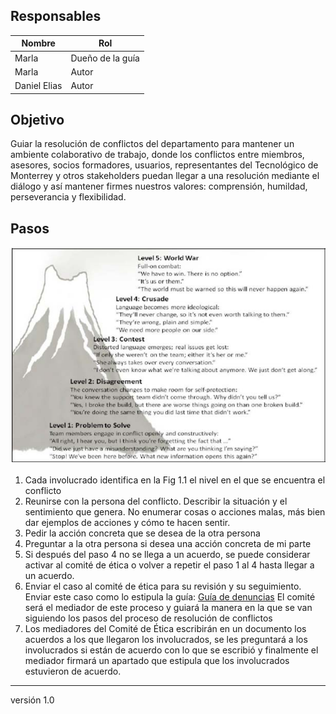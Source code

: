 ## Responsables 
| Nombre | Rol | 
| -------- | -------- | 
| Marla    | Dueño de la guía   | 
| Marla    | Autor     | 
| Daniel Elias    | Autor     | 

## Objetivo 
Guiar la resolución de conflictos del departamento para mantener un ambiente colaborativo de trabajo, donde los conflictos entre miembros, asesores, socios formadores, usuarios, representantes del Tecnológico de Monterrey y otros stakeholders puedan llegar a una resolución mediante el diálogo y así mantener firmes nuestros valores: comprensión, humildad, perseverancia y flexibilidad.

## Pasos
![Niveles problema](https://raw.githubusercontent.com/novaDepto/Nova/master/Desarrollo%20de%20departamento/Comit%C3%A9%20de%20%C3%89tica/problemlevels.PNG)
1. Cada involucrado identifica en la Fig 1.1 el nivel en el que se encuentra el conflicto
2. Reunirse con la persona del conflicto. Describir la situación y el sentimiento que genera. No enumerar cosas o acciones malas, más bien dar ejemplos de acciones y cómo te hacen sentir.
3. Pedir la acción concreta que se desea de la otra persona
4. Preguntar a la otra persona si desea una acción concreta de mi parte
5. Si después del paso 4 no se llega a un acuerdo, se puede considerar activar al comité de ética o volver a repetir el paso 1 al 4 hasta llegar a un acuerdo.
6. Enviar el caso al comité de ética para su revisión y su seguimiento. Enviar este caso como lo estipula la guía: [Guía de denuncias](https://github.com/novaDepto/Nova/wiki/Gu%C3%ADa-de-denuncias) El comité será el mediador de este proceso y guiará la manera en la que se van siguiendo los pasos del proceso de resolución de conflictos
7. Los mediadores del Comité de Ética escribirán en un documento los acuerdos a los que llegaron los involucrados, se les preguntará a los involucrados si están de acuerdo con lo que se escribió y finalmente el mediador firmará un apartado que estipula que los involucrados estuvieron de acuerdo.

***
versión 1.0
